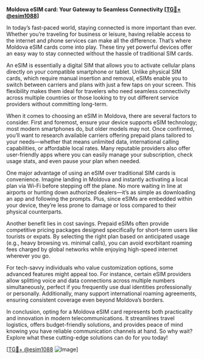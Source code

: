 **Moldova eSIM card: Your Gateway to Seamless Connectivity [[TG💪+ @esim1088](https://t.me/s/esim1088)]**

In today’s fast-paced world, staying connected is more important than ever. Whether you’re traveling for business or leisure, having reliable access to the internet and phone services can make all the difference. That’s where Moldova eSIM cards come into play. These tiny yet powerful devices offer an easy way to stay connected without the hassle of traditional SIM cards.

An eSIM is essentially a digital SIM that allows you to activate cellular plans directly on your compatible smartphone or tablet. Unlike physical SIM cards, which require manual insertion and removal, eSIMs enable you to switch between carriers and plans with just a few taps on your screen. This flexibility makes them ideal for travelers who need seamless connectivity across multiple countries or those looking to try out different service providers without committing long-term.

When it comes to choosing an eSIM in Moldova, there are several factors to consider. First and foremost, ensure your device supports eSIM technology; most modern smartphones do, but older models may not. Once confirmed, you’ll want to research available carriers offering prepaid plans tailored to your needs—whether that means unlimited data, international calling capabilities, or affordable local rates. Many reputable providers also offer user-friendly apps where you can easily manage your subscription, check usage stats, and even pause your plan when needed.

One major advantage of using an eSIM over traditional SIM cards is convenience. Imagine landing in Moldova and instantly activating a local plan via Wi-Fi before stepping off the plane. No more waiting in line at airports or hunting down authorized dealers—it’s as simple as downloading an app and following the prompts. Plus, since eSIMs are embedded within your device, they’re less prone to damage or loss compared to their physical counterparts.

Another benefit lies in cost savings. Prepaid eSIMs often provide competitive pricing packages designed specifically for short-term users like tourists or expats. By selecting the right plan based on anticipated usage (e.g., heavy browsing vs. minimal calls), you can avoid exorbitant roaming fees charged by global networks while enjoying high-speed internet wherever you go.

For tech-savvy individuals who value customization options, some advanced features might appeal too. For instance, certain eSIM providers allow splitting voice and data connections across multiple numbers simultaneously, perfect if you frequently use dual identities professionally or personally. Additionally, many support international roaming agreements, ensuring consistent coverage even beyond Moldova’s borders.

In conclusion, opting for a Moldova eSIM card represents both practicality and innovation in modern telecommunications. It streamlines travel logistics, offers budget-friendly solutions, and provides peace of mind knowing you have reliable communication channels at hand. So why wait? Explore what these cutting-edge solutions can do for you today!

[[TG💪+ @esim1088](https://t.me/s/esim1088) ![Image](https://i.postimg.cc/Y0z9fWf4/image.png)]